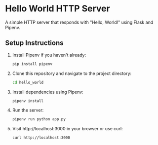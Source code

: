 # Hello World HTTP Server

A simple HTTP server that responds with "Hello, World!" using Flask and Pipenv.

## Setup Instructions

1. Install Pipenv if you haven't already:
   ```bash
   pip install pipenv
   ```

2. Clone this repository and navigate to the project directory:
   ```bash
   cd hello_world
   ```

3. Install dependencies using Pipenv:
   ```bash
   pipenv install
   ```

4. Run the server:
   ```bash
   pipenv run python app.py
   ```

5. Visit http://localhost:3000 in your browser or use curl:
   ```bash
   curl http://localhost:3000
